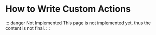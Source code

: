 # How to Write Custom Actions

::: danger Not Implemented
This page is not implemented yet, thus the content is not final.
:::
